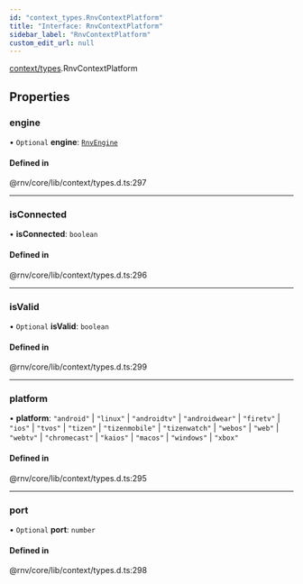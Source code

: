 ```yaml
---
id: "context_types.RnvContextPlatform"
title: "Interface: RnvContextPlatform"
sidebar_label: "RnvContextPlatform"
custom_edit_url: null
---
```


[context/types](../modules/context_types.md).RnvContextPlatform

## Properties

### engine

• `Optional` **engine**: [`RnvEngine`](../modules/engines_types.md#rnvengine)

#### Defined in

@rnv/core/lib/context/types.d.ts:297

___

### isConnected

• **isConnected**: `boolean`

#### Defined in

@rnv/core/lib/context/types.d.ts:296

___

### isValid

• `Optional` **isValid**: `boolean`

#### Defined in

@rnv/core/lib/context/types.d.ts:299

___

### platform

• **platform**: ``"android"`` \| ``"linux"`` \| ``"androidtv"`` \| ``"androidwear"`` \| ``"firetv"`` \| ``"ios"`` \| ``"tvos"`` \| ``"tizen"`` \| ``"tizenmobile"`` \| ``"tizenwatch"`` \| ``"webos"`` \| ``"web"`` \| ``"webtv"`` \| ``"chromecast"`` \| ``"kaios"`` \| ``"macos"`` \| ``"windows"`` \| ``"xbox"``

#### Defined in

@rnv/core/lib/context/types.d.ts:295

___

### port

• `Optional` **port**: `number`

#### Defined in

@rnv/core/lib/context/types.d.ts:298
